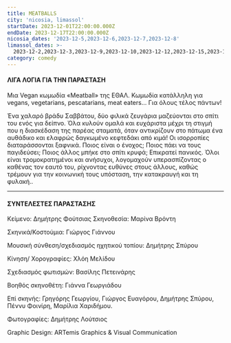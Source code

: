 ```yaml
---
title: MEATBALLS
city: 'nicosia, limassol'
startDate: 2023-12-01T22:00:00.000Z
endDate: 2023-12-17T22:00:00.000Z
nicosia_dates: '2023-12-5,2023-12-6,2023-12-7,2023-12-8'
limassol_dates: >-
  2023-12-2,2023-12-3,2023-12-9,2023-12-10,2023-12-12,2023-12-15,2023-12-16,2023-12-17
category: comedy
---
```


#### ΛΙΓΑ ΛΟΓΙΑ ΓΙΑ ΤΗΝ ΠΑΡΑΣΤΑΣΗ

Μια Vegan κωμωδία «Meatball» της ΕΘΑΛ. Κωμωδία κατάλληλη για vegans, vegetarians, pescatarians, meat eaters... Για όλους τέλος πάντων!

Ένα χαλαρό βράδυ Σαββάτου, δύο φιλικά ζευγάρια μαζεύονται στο σπίτι του ενός για δείπνο. Όλα κυλούν ομαλά και ευχάριστα μέχρι τη στιγμή που η διασκέδαση της παρέας σταματά, όταν αντικρίζουν στο πάτωμα ένα αυθάδικο και ελαφρώς δαγκωμένο κεφτεδάκι από κιμά! Οι ισορροπίες διαταράσσονται ξαφνικά. Ποιος είναι ο ένοχος; Ποιος πάει να τους παγιδεύσει; Ποιος άλλος μπήκε στο σπίτι κρυφά; Επικρατεί πανικός. Όλοι είναι τρομοκρατημένοι και ανήσυχοι, λογομαχούν υπερασπίζοντας ο καθένας τον εαυτό του, ρίχνοντας ευθύνες στους άλλους, καθώς τρέμουν για την κοινωνική τους υπόσταση, την κατακραυγή και τη φυλακή..

***

#### ΣΥΝΤΕΛΕΣΤΕΣ ΠΑΡΑΣΤΑΣΗΣ

Κείμενο: Δημήτρης Φούτσιας
Σκηνοθεσία: Μαρίνα Βρόντη

Σκηνικά/Κοστούμια: Γιώργος Γιάννου

Μουσική σύνθεση/σχεδιασμός ηχητικού τοπίου: Δημήτρης Σπύρου

Κίνηση/ Χορογραφίες: Χλόη Μελίδου

Σχεδιασμός φωτισμών: Βασίλης Πετεινάρης

Βοηθός σκηνοθέτη: Γιάννα Γεωργιάδου

Επί σκηνής: Γρηγόρης Γεωργίου, Γιώργος Ευαγόρου, Δημήτρης Σπύρου, Πέννυ Φοινίρη, Μαρίλια Χαριδήμου.

Φωτογραφίες: Δημήτρης Λούτσιος

Graphic Design: ARTemis Graphics & Visual Communication
